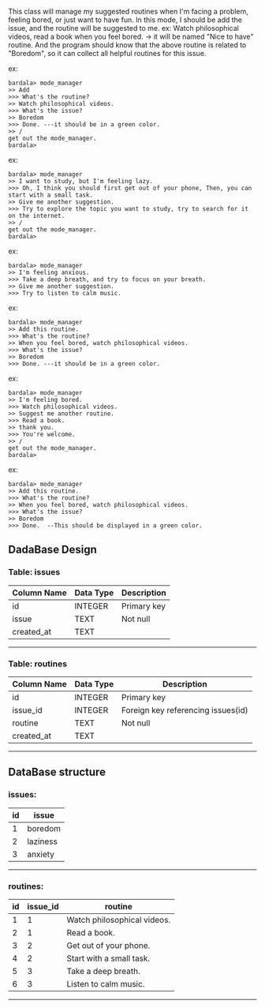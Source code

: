 This class will manage my suggested routines when I'm facing a problem, feeling bored, or just want to have fun.
In this mode, I should be add the issue, and the routine will be suggested to me.
ex: Watch philosophical videos, read a book when you feel bored. -> it will be named "Nice to have" routine.
And the program should know that the above routine is related to "Boredom", so it can collect all helpful routines for this issue.

 ex:
 ```
 bardala> mode_manager
 >> Add
 >>> What's the routine?
 >> Watch philosophical videos.
 >>> What's the issue?
 >> Boredom
 >>> Done. ---it should be in a green color.
 >> /
 get out the mode_manager.
 bardala>
```

 ex:
 ```
 bardala> mode_manager
 >> I want to study, but I'm feeling lazy.
 >>> Oh, I think you should first get out of your phone, Then, you can start with a small task.
 >> Give me another suggestion.
 >>> Try to explore the topic you want to study, try to search for it on the internet.
 >> /
 get out the mode_manager.
 bardala>
```

 ex:

 ```
 bardala> mode_manager
 >> I'm feeling anxious.
 >>> Take a deep breath, and try to focus on your breath.
 >> Give me another suggestion.
 >>> Try to listen to calm music.
```



 ex:
 ```
 bardala> mode_manager
 >> Add this routine.
 >>> What's the routine?
 >> When you feel bored, watch philosophical videos.
 >>> What's the issue?
 >> Boredom
 >>> Done. ---it should be in a green color.
```

 ex:
 ```
 bardala> mode_manager
 >> I'm feeling bored.
 >>> Watch philosophical videos.
 >> Suggest me another routine.
 >>> Read a book.
 >> thank you.
 >>> You're welcome.
 >> /
 get out the mode_manager.
 bardala>
```

ex:
```
bardala> mode_manager
>> Add this routine.
>>> What's the routine?
>> When you feel bored, watch philosophical videos.
>>> What's the issue?
>> Boredom 
>>> Done.  --This should be displayed in a green color.
```
<!--  -->

## DadaBase Design
### Table: issues
| Column Name | Data Type | Description |
|-------------|-----------|-------------|
| id          | INTEGER   | Primary key |
| issue       | TEXT      | Not null    |
| created_at  | TEXT      |             |

---

### Table: routines
| Column Name | Data Type | Description |
|-------------|-----------|-------------|
| id          | INTEGER   | Primary key |
| issue_id    | INTEGER   | Foreign key referencing issues(id) |
| routine     | TEXT      | Not null    |
| created_at  | TEXT      |             |

---

## DataBase structure
### issues:
| id | issue
|----|------
| 1  | boredom
| 2  | laziness
| 3  | anxiety

---

### routines:
| id | issue_id | routine
|----|----------|--------
| 1  | 1        | Watch philosophical videos.
| 2  | 1        | Read a book.
| 3  | 2        | Get out of your phone.
| 4  | 2        | Start with a small task.
| 5  | 3        | Take a deep breath.
| 6  | 3        | Listen to calm music.

---


